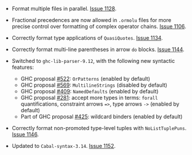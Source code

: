 * Format multiple files in parallel. [Issue
  1128](https://github.com/tweag/ormolu/issues/1128).

* Fractional precedences are now allowed in `.ormolu` files for more precise
  control over formatting of complex operator chains. [Issue
  1106](https://github.com/tweag/ormolu/issues/1106).

* Correctly format type applications of `QuasiQuotes`. [Issue
  1134](https://github.com/tweag/ormolu/issues/1134).

* Correctly format multi-line parentheses in arrow `do` blocks. [Issue
  1144](https://github.com/tweag/ormolu/issues/1144).

* Switched to `ghc-lib-parser-9.12`, with the following new syntactic features:
   * GHC proposal [#522](https://github.com/ghc-proposals/ghc-proposals/blob/c9401f037cb22d1661931b2ec621925101052997/proposals/0522-or-patterns.rst): `OrPatterns` (enabled by default)
   * GHC proposal [#569](https://github.com/ghc-proposals/ghc-proposals/blob/c9401f037cb22d1661931b2ec621925101052997/proposals/0569-multiline-strings.rst): `MultilineStrings` (disabled by default)
   * GHC proposal [#409](https://github.com/ghc-proposals/ghc-proposals/blob/f79438cf8dbfcd90187f7af3a380515ffe45dbdc/proposals/0409-exportable-named-default.rst): `NamedDefaults` (enabled by default)
   * GHC proposal [#281](https://github.com/ghc-proposals/ghc-proposals/blob/c9401f037cb22d1661931b2ec621925101052997/proposals/0281-visible-forall.rst): accept more types in terms: `forall` quantifications, constraint arrows `=>`, type arrows `->` (enabled by default)
   * Part of GHC proposal [#425](https://github.com/ghc-proposals/ghc-proposals/blob/master/proposals/0425-decl-invis-binders.rst): wildcard binders (enabled by default)

* Correctly format non-promoted type-level tuples with `NoListTuplePuns`. [Issue
  1146](https://github.com/tweag/ormolu/issues/1146).

* Updated to `Cabal-syntax-3.14`. [Issue
  1152](https://github.com/tweag/ormolu/issues/1152).
